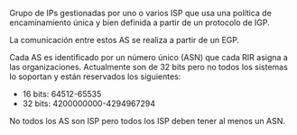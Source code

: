 Grupo de IPs gestionadas por uno o varios ISP que usa una política de encaminamiento única y bien definida a partir de un protocolo de IGP.

La comunicación entre estos AS se realiza a partir de un EGP.

Cada AS es identificado por un número único (ASN) que cada RIR asigna a las organizaciones. Actualmente son de 32 bits pero no todos los sistemas lo soportan y están reservados los siguientes:

- 16 bits: 64512-65535
- 32 bits: 4200000000-4294967294

No todos los AS son ISP pero todos los ISP deben tener al menos un ASN.